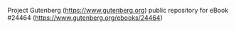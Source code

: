 Project Gutenberg (https://www.gutenberg.org) public repository for eBook #24464 (https://www.gutenberg.org/ebooks/24464)
